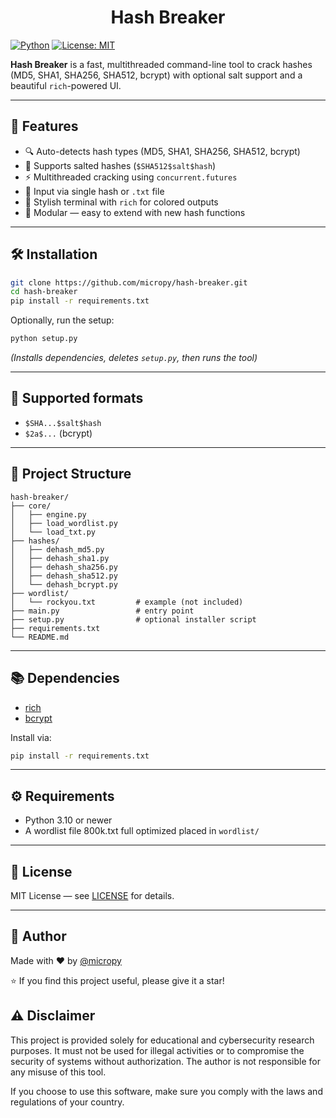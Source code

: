 
<h1 align="center">Hash Breaker</h1>

[![Python](https://img.shields.io/badge/Python-3.10%2B-blue?logo=python&logoColor=white)](https://www.python.org/)
[![License: MIT](https://img.shields.io/badge/License-MIT-blue.svg)](LICENSE)

**Hash Breaker** is a fast, multithreaded command-line tool to crack hashes (MD5, SHA1, SHA256, SHA512, bcrypt) with optional salt support and a beautiful `rich`-powered UI.

---

## 🚀 Features

- 🔍 Auto-detects hash types (MD5, SHA1, SHA256, SHA512, bcrypt)  
- 🧂 Supports salted hashes (`$SHA512$salt$hash`)  
- ⚡ Multithreaded cracking using `concurrent.futures`  
- 📁 Input via single hash or `.txt` file  
- 🎨 Stylish terminal with `rich` for colored outputs  
- 🧩 Modular — easy to extend with new hash functions

---
## 🛠 Installation

```bash
git clone https://github.com/micropy/hash-breaker.git
cd hash-breaker
pip install -r requirements.txt
```

Optionally, run the setup:

```bash
python setup.py
```

*(Installs dependencies, deletes `setup.py`, then runs the tool)*

---

## 🔐 Supported formats

* `$SHA...$salt$hash`
* `$2a$...` (bcrypt)

---

## 📁 Project Structure

```
hash-breaker/
├── core/
│   ├── engine.py
│   ├── load_wordlist.py
│   └── load_txt.py
├── hashes/
│   ├── dehash_md5.py
│   ├── dehash_sha1.py
│   ├── dehash_sha256.py
│   ├── dehash_sha512.py
│   └── dehash_bcrypt.py
├── wordlist/
│   └── rockyou.txt         # example (not included)
├── main.py                 # entry point
├── setup.py                # optional installer script
├── requirements.txt
└── README.md
```

---

## 📚 Dependencies

* [rich](https://github.com/Textualize/rich)
* [bcrypt](https://pypi.org/project/bcrypt/)

Install via:

```bash
pip install -r requirements.txt
```

---

## ⚙ Requirements

* Python 3.10 or newer
* A wordlist file 800k.txt full optimized placed in `wordlist/`

---

## 📄 License

MIT License — see [LICENSE](LICENSE) for details.

---

## 👤 Author

Made with ❤️ by [@micropy](https://github.com/micropy)

⭐ If you find this project useful, please give it a star!

## ⚠️ Disclaimer

This project is provided solely for educational and cybersecurity research purposes. It must not be used for illegal activities or to compromise the security of systems without authorization. The author is not responsible for any misuse of this tool.

If you choose to use this software, make sure you comply with the laws and regulations of your country.

